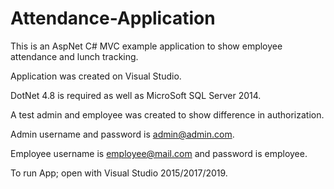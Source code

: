 # Attendance-Application

This is an AspNet C# MVC example application to show employee attendance and lunch tracking.

Application was created on Visual Studio.

DotNet 4.8 is required as well as MicroSoft SQL Server 2014.

A test admin and employee was created to show difference in authorization.

Admin username and password is admin@admin.com.

Employee username is employee@mail.com and password is employee.

To run App; open with Visual Studio 2015/2017/2019.
